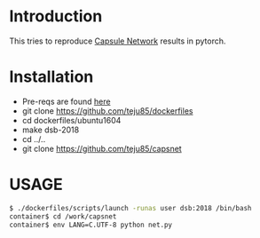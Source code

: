 # Introduction
This tries to reproduce [Capsule Network](https://arxiv.org/pdf/1710.09829.pdf)
results in pytorch.

# Installation
* Pre-reqs are found [here](https://github.com/teju85/dockerfiles#pre-reqs)
* git clone https://github.com/teju85/dockerfiles
* cd dockerfiles/ubuntu1604
* make dsb-2018
* cd ../..
* git clone https://github.com/teju85/capsnet

# USAGE
```bash
$ ./dockerfiles/scripts/launch -runas user dsb:2018 /bin/bash
container$ cd /work/capsnet
container$ env LANG=C.UTF-8 python net.py
```
